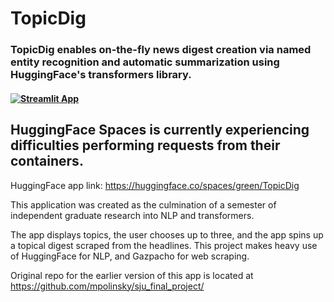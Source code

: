 # TopicDig

### TopicDig enables on-the-fly news digest creation via named entity recognition and automatic summarization using HuggingFace's transformers library.

#### [![Streamlit App](https://static.streamlit.io/badges/streamlit_badge_black_white.svg)](https://share.streamlit.io/mpolinsky/sju_final_project/main/streamlit_app.py)

## **HuggingFace Spaces is currently experiencing difficulties performing requests from their containers.**
HuggingFace app link: https://huggingface.co/spaces/green/TopicDig

This application was created as the culmination of a semester of independent graduate research into NLP and transformers.

The app displays topics, the user chooses up to three, and the app spins up a topical digest scraped from the headlines.
This project makes heavy use of HuggingFace for NLP, and Gazpacho for web scraping.

Original repo for the earlier version of this app is located at https://github.com/mpolinsky/sju_final_project/
